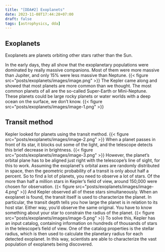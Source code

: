 ```yaml
---
title: "[DDA#2] Exoplanets"
date: 2023-11-08T17:44:28+07:00
draft: false
tags: [astrophysics, dda]
---
```


## Exoplanets

Exoplanets are planets orbiting other stars rather than the Sun.

In the early days, they all show that the exoplanetary populations were dominated by really massive companions. Most of them were more massive than Jupiter, and only 15% were less massive than Neptune.
{{< figure src="posts/exoplanets/images/image.png" >}}
The Kepler came along and showed that most planets are more common than we thought. The most common planets of all are the so-called Super-Earth or Mini-Neptune. These planets could be large rocky planets or water worlds with a deep ocean on the surface, we don’t know.
{{< figure src="posts/exoplanets/images/image-1.png" >}}

## Transit method

Kepler looked for planets using the transit method.
{{< figure src="posts/exoplanets/images/image-2.png" >}}
When a planet passes in front of its star, it blocks out some of the light, and the telescope detects this brief decrease in brightness.
{{< figure src="posts/exoplanets/images/image-3.png" >}}
However, the planet’s orbital plane has to be aligned just right with the telescope’s line of sight, for this to work. Assuming the exoplanet's orbital axes are randomly distributed in space, then the geometric probability of a transit is only about half a percent. So to find a lot of planets, you need to observe a lot of stars. Of the more than half a million stars in Kepler’s field of view, around 150,000 were chosen for observation.
{{< figure src="posts/exoplanets/images/image-4.png" >}}
And Kepler observed all of these stars simultaneously. When an exoplanet is found, the transit itself is used to characterize the planet. In particular, the transit depth tells you how large the planet is in relation to its host star. Either way, you’d observe the same original. You have to know something about your star to constrain the radius of the planet.
{{< figure src="posts/exoplanets/images/image-5.png" >}}
To solve this, Kepler has an input catalog, containing information on hundreds of thousands of stars in the telescope’s field of view. One of the catalog properties is the stellar radius, which is then used to calculate the planetary radius for each detected exoplanet. In this way, scientists are able to characterize the vast population of exoplanets being discovered.